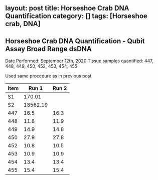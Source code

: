layout: post
title: Horseshoe Crab DNA Quantification
category: []
tags: [Horseshoe crab, DNA]
---
## Horseshoe Crab DNA Quantification - Qubit Assay Broad Range dsDNA
Date Performed: September 12th, 2020
Tissue samples quantified: 447, 448, 449, 450, 452, 453, 454, 455

Used same procedure as in [previous post](https://njameral.github.io/Ameral_Lab_Notebook/Horseshoe-Crab-DNA-Assay/)

 Item | Run 1 | Run 2
 ---- | ---- | ----
 S1   | 170.01 |
 S2   | 18562.19 |
 447  | 16.5 | 16.3
 448  | 11.8 | 11.9
 449  | 14.9 | 14.8
 450  | 27.9 | 27.8
 452  | 10.8 | 10.5
 453  | 10.9 | 10.9
 454  | 13.4 | 13.4
 455  | 15.4 | 15.4
